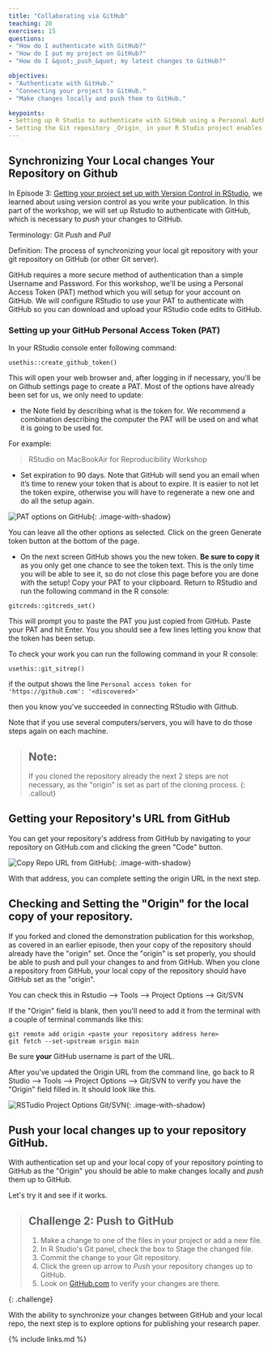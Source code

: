 ```yaml
---
title: "Collaborating via GitHub"
teaching: 20
exercises: 15
questions:
- "How do I authenticate with GitHub?"
- "How do I put my project on GitHub?"
- "How do I &quot;_push_&quot; my latest changes to GitHub?"

objectives:
- "Authenticate with GitHub."
- "Connecting your project to GitHub."
- "Make changes locally and push them to GitHub."

keypoints:
- Setting up R Studio to authenticate with GitHub using a Personal Authentication Token (PAT).
- Setting the Git repository _Origin_ in your R Studio project enables _pushing_ and _pulling_ from your local copy of the repository to the repository on GitHub.
---
```


## Synchronizing Your Local changes Your Repository on Github

In Episode 3: [ Getting your project set up with Version Control in RStudio](../01-Project-Setup-Organization/03-setup-versioning), we learned about using version control as you write your publication.  In this part of the workshop, we will set up Rstudio to authenticate with GitHub, which is necessary to _push_ your changes to GitHub.

Terminology:  Git _Push_ and _Pull_

Definition: The process of synchronizing your local git repository with your git repository on GitHub (or other Git server).

GitHub requires a more secure method of authentication than a simple Username and Password.  For this workshop, we'll be using a Personal Access Token (PAT) method which you will setup for your account on GitHub.  We will configure RStudio to use your PAT to authenticate with GitHub so you can download and upload your RStudio code edits to GitHub.


### Setting up your GitHub Personal Access Token (PAT)

In your RStudio console enter following command:

`usethis::create_github_token()`

This will open your web browser and, after logging in if necessary, you'll be on Github settings page to create a PAT. Most of the options have already been set for us, we only need to update:

- the Note field by describing what is the token for. We recommend a combination describing the computer the PAT will be used on and what it is going to be used for. 

For example: 

> RStudio on MacBookAir for Reproducibility Workshop

- Set expiration to 90 days. Note that GitHub will send you an email when it’s time to renew your token that is about to expire. It is easier to not let the token expire, otherwise you will have to regenerate a new one and do all the setup again.


![PAT options on GitHub](../../fig/10-github-new-PAT-options.png){: .image-with-shadow}


You can leave all the other options as selected. Click on the green Generate token button at the bottom of the page.

* On the next screen GitHub shows you the new token.  **Be sure to copy it** as you only get one chance to see the token text.
 This is the only time you will be able to see it, so do not close this page before you are done with the setup! Copy your PAT to your clipboard. Return to RStudio and run the following command in the R console:

`gitcreds::gitcreds_set()`

This will prompt you to paste the PAT you just copied from GitHub. Paste your PAT and hit Enter. You you should see a few lines letting you know that the token has been setup.

To check your work you can run the following command in your R console:

`usethis::git_sitrep()`

if the output shows the line `Personal access token for 'https://github.com': '<discovered>'`

then you know you've succeeded in connecting RStudio with Github.

Note that if you use several computers/servers, you will have to do those steps again on each machine.







> ## Note: 
>
> If you cloned the repository already the next 2 steps are not necessary, as the "origin" is set as part of the cloning process. 
{: .callout}


## Getting your Repository's URL from GitHub

You can get your repository's address from GitHub by navigating to your repository on GitHub.com and clicking the green "Code" button.  

![Copy Repo URL from GitHub](../../fig/10-github-clone.png){: .image-with-shadow}

With that address, you can complete setting the origin URL in the next step. 

## Checking and Setting the "Origin" for the local copy of your repository.

If you forked and cloned the demonstration publication for this workshop, as covered in an earlier episode, then your copy of the repository should already have the "origin" set.  Once the "origin" is set properly, you should be able to push and pull your changes to and from GitHub.  When you clone a repository from GitHub, your local copy of the repository should have GitHub set as the "origin".  

You can check this in Rstudio --> Tools --> Project Options --> Git/SVN

If the "Origin" field is blank, then you'll need to add it from the terminal with a couple of terminal commands like this:
```
git remote add origin <paste your repository address here>
git fetch --set-upstream origin main
```

Be sure **your** GitHub username is part of the URL.

After you've updated the Origin URL from the command line, go back to R Studio --> Tools --> Project Options --> Git/SVN to verify you have the "Origin" field filled in.  It should look like this.

![RSTudio Project Options Git/SVN](../../fig/10-rstudio-project-options-git-with-https-origin.png){: .image-with-shadow} 


## Push your local changes up to your repository GitHub.
With authentication set up and your local copy of your repository pointing to GitHub as the "Origin" you should be able to make changes locally and _push_ them up to GitHub.  

Let's try it and see if it works.

> ## Challenge 2: Push to GitHub
> 
> 1. Make a change to one of the files in your project or add a new file.
> 2. In R Studio's Git panel, check the box to Stage the changed file.
> 3. Commit the change to your Git repository.
> 4. Click the green up arrow to _Push_ your repository changes up to GitHub.
> 5. Look on [GitHub.com](https://GitHub.com) to verify your changes are there.
> 
{: .challenge}

With the ability to synchronize your changes between GitHub and your local repo, the next step is to explore options for publishing your research paper.


{% include links.md %}
